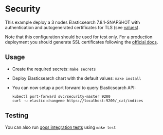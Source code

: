 # Security

This example deploy a 3 nodes Elasticsearch 7.8.1-SNAPSHOT with authentication and
autogenerated certificates for TLS (see [values][]).

Note that this configuration should be used for test only. For a production
deployment you should generate SSL certificates following the [official docs][].

## Usage

* Create the required secrets: `make secrets`

* Deploy Elasticsearch chart with the default values: `make install`

* You can now setup a port forward to query Elasticsearch API:

  ```
  kubectl port-forward svc/security-master 9200
  curl -u elastic:changeme https://localhost:9200/_cat/indices
  ```

## Testing

You can also run [goss integration tests][] using `make test`


[goss integration tests]: https://github.com/elastic/helm-charts/tree/7.8/elasticsearch/examples/security/test/goss.yaml
[official docs]: https://www.elastic.co/guide/en/elasticsearch/reference/7.8/configuring-tls.html#node-certificates
[values]: https://github.com/elastic/helm-charts/tree/7.8/elasticsearch/examples/security/security.yaml
